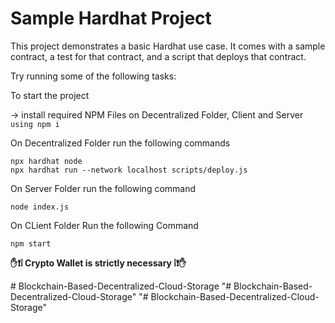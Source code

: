 # Sample Hardhat Project

This project demonstrates a basic Hardhat use case. It comes with a sample contract, a test for that contract, and a script that deploys that contract.

Try running some of the following tasks:

To start the project 

-> install required NPM Files on Decentralized Folder, Client and Server ```using npm i```

On Decentralized Folder run the following commands
 ```shell
npx hardhat node
npx hardhat run --network localhost scripts/deploy.js
```
On Server Folder run the following command
```shell
node index.js
```
On CLient Folder Run the following Command
```shell
npm start
```

**✋❗️❕ Crypto Wallet is strictly necessary ❕❗️✋**

#   B l o c k c h a i n - B a s e d - D e c e n t r a l i z e d - C l o u d - S t o r a g e  
 "# Blockchain-Based-Decentralized-Cloud-Storage" 
"# Blockchain-Based-Decentralized-Cloud-Storage" 
